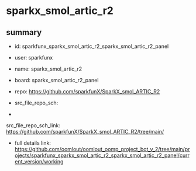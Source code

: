 # sparkx_smol_artic_r2
 
## summary 
* id: sparkfunx_sparkx_smol_artic_r2_sparkx_smol_artic_r2_panel
* user: sparkfunx
* name: sparkx_smol_artic_r2
* board: sparkx_smol_artic_r2_panel
* repo: https://github.com/sparkfunX/SparkX_smol_ARTIC_R2



* src_file_repo_sch: 
*
 src_file_repo_sch_link: https://github.com/sparkfunX/SparkX_smol_ARTIC_R2/tree/main/
* full details link: https://github.com/oomlout/oomlout_oomp_project_bot_v_2/tree/main/projects/sparkfunx_sparkx_smol_artic_r2_sparkx_smol_artic_r2_panel/current_version/working  






